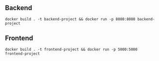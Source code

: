 ## Backend

`docker build . -t backend-project && docker run -p 8080:8080 backend-project`

## Frontend

`docker build . -t frontend-project && docker run -p 5000:5000 frontend-project`
